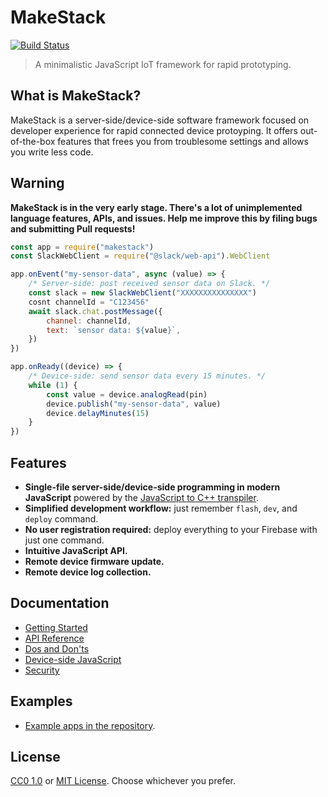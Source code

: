 # MakeStack
[![Build Status](https://travis-ci.com/seiyanuta/makestack.svg?branch=master)](https://travis-ci.com/seiyanuta/makestack)

> A minimalistic JavaScript IoT framework for rapid prototyping.

## What is MakeStack?

MakeStack is a server-side/device-side software framework focused on developer experience for rapid connected device protoyping. It offers out-of-the-box features that frees you from troublesome settings and allows you write less code.

## Warning
**MakeStack is in the very early stage. There's a lot of unimplemented language features, APIs, and issues. Help me improve this by filing bugs and submitting Pull requests!**

```js
const app = require("makestack")
const SlackWebClient = require("@slack/web-api").WebClient

app.onEvent("my-sensor-data", async (value) => {
    /* Server-side: post received sensor data on Slack. */
    const slack = new SlackWebClient("XXXXXXXXXXXXXXX")
    cosnt channelId = "C123456"
    await slack.chat.postMessage({
        channel: channelId,
        text: `sensor data: ${value}`,
    })
})

app.onReady((device) => {
    /* Device-side: send sensor data every 15 minutes. */
    while (1) {
        const value = device.analogRead(pin)
        device.publish("my-sensor-data", value)
        device.delayMinutes(15)
    }
})
```

## Features
- **Single-file server-side/device-side programming in modern JavaScript** powered by the [JavaScript to C++ transpiler](device-side-javascript.md).
- **Simplified development workflow:** just remember `flash`, `dev`, and `deploy` command.
- **No user registration required:** deploy everything to your Firebase with just one command.
- **Intuitive JavaScript API.**
- **Remote device firmware update.**
- **Remote device log collection.**

## Documentation
- [Getting Started](getting-started.md)
- [API Reference](api.md)
- [Dos and Don'ts](do-and-donts.md)
- [Device-side JavaScript](device-side-javascript.md)
- [Security](security.md)

## Examples
- [Example apps in the repository](https://github.com/seiyanuta/makestack/tree/master/examples).

## License
[CC0 1.0](https://creativecommons.org/publicdomain/zero/1.0/) or [MIT License](https://opensource.org/licenses/MIT). Choose whichever you prefer.
